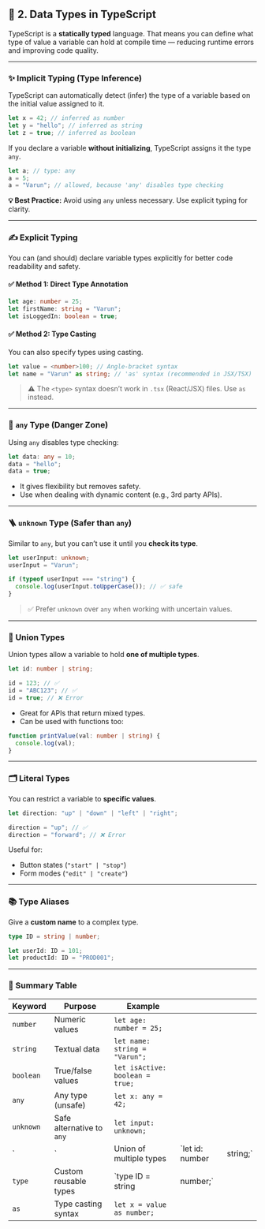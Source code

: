 ## 🧠 2. Data Types in TypeScript

TypeScript is a **statically typed** language. That means you can define what type of value a variable can hold at compile time — reducing runtime errors and improving code quality.

---

### ✨ Implicit Typing (Type Inference)

TypeScript can automatically detect (infer) the type of a variable based on the initial value assigned to it.

```typescript
let x = 42; // inferred as number
let y = "hello"; // inferred as string
let z = true; // inferred as boolean
```

If you declare a variable **without initializing**, TypeScript assigns it the type `any`.

```typescript
let a; // type: any
a = 5;
a = "Varun"; // allowed, because 'any' disables type checking
```

**💡 Best Practice:** Avoid using `any` unless necessary. Use explicit typing for clarity.

---

### ✍️ Explicit Typing

You can (and should) declare variable types explicitly for better code readability and safety.

#### ✅ Method 1: Direct Type Annotation

```typescript
let age: number = 25;
let firstName: string = "Varun";
let isLoggedIn: boolean = true;
```

#### ✅ Method 2: Type Casting

You can also specify types using casting.

```typescript
let value = <number>100; // Angle-bracket syntax
let name = "Varun" as string; // 'as' syntax (recommended in JSX/TSX)
```

> ⚠️ The `<type>` syntax doesn’t work in `.tsx` (React/JSX) files. Use `as` instead.

---

### 🔄 `any` Type (Danger Zone)

Using `any` disables type checking:

```typescript
let data: any = 10;
data = "hello";
data = true;
```

- It gives flexibility but removes safety.
- Use when dealing with dynamic content (e.g., 3rd party APIs).

---

### 🪜 `unknown` Type (Safer than `any`)

Similar to `any`, but you can’t use it until you **check its type**.

```typescript
let userInput: unknown;
userInput = "Varun";

if (typeof userInput === "string") {
  console.log(userInput.toUpperCase()); // ✅ safe
}
```

> ✅ Prefer `unknown` over `any` when working with uncertain values.

---

### 🔀 Union Types

Union types allow a variable to hold **one of multiple types**.

```typescript
let id: number | string;

id = 123; // ✅
id = "ABC123"; // ✅
id = true; // ❌ Error
```

- Great for APIs that return mixed types.
- Can be used with functions too:

```typescript
function printValue(val: number | string) {
  console.log(val);
}
```

---

### 🗂️ Literal Types

You can restrict a variable to **specific values**.

```typescript
let direction: "up" | "down" | "left" | "right";

direction = "up"; // ✅
direction = "forward"; // ❌ Error
```

Useful for:

- Button states (`"start" | "stop"`)
- Form modes (`"edit" | "create"`)

---

### 📚 Type Aliases

Give a **custom name** to a complex type.

```typescript
type ID = string | number;

let userId: ID = 101;
let productId: ID = "PROD001";
```

---

### 🧠 Summary Table

| Keyword   | Purpose                   | Example                         |                  |           |
| --------- | ------------------------- | ------------------------------- | ---------------- | --------- |
| `number`  | Numeric values            | `let age: number = 25;`         |                  |           |
| `string`  | Textual data              | `let name: string = "Varun";`   |                  |           |
| `boolean` | True/false values         | `let isActive: boolean = true;` |                  |           |
| `any`     | Any type (unsafe)         | `let x: any = 42;`              |                  |           |
| `unknown` | Safe alternative to `any` | `let input: unknown;`           |                  |           |
| \`        | \`                        | Union of multiple types         | \`let id: number | string;\` |
| `type`    | Custom reusable types     | \`type ID = string              | number;\`        |           |
| `as`      | Type casting syntax       | `let x = value as number;`      |                  |           |
